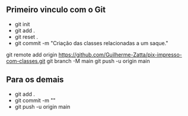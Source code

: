 
## Primeiro vinculo com o Git

- git init
- git add .
- git reset .
- git commit -m "Criação das classes relacionadas a um saque."


git remote add origin https://github.com/Guilherme-Zatta/pix-impresso-com-classes.git
git branch -M main
git push -u origin main


## Para os demais

- git add .
- git commit -m ""
- git push -u origin main